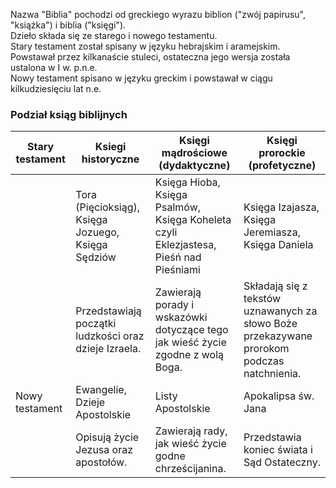 Nazwa "Biblia" pochodzi od greckiego wyrazu biblion ("zwój papirusu", "książka") i biblia ("księgi").  
Dzieło składa się ze starego i nowego testamentu.  
Stary testament został spisany w języku hebrajskim i aramejskim. Powstawał przez kilkanaście stuleci, ostateczna jego wersja została ustalona w I w. p.n.e.  
Nowy testament spisano w języku greckim i powstawał w ciągu kilkudziesięciu lat n.e.  
### Podział ksiąg biblijnych
| Stary testament | Ksiegi historyczne | Księgi mądrościowe (dydaktyczne) | Księgi prorockie (profetyczne) |
| --- | --- | --- | --- |
|  | Tora (Pięcioksiąg), Księga Jozuego, Księga Sędziów | Księga Hioba, Księga Psalmów, Księga Koheleta czyli Eklezjastesa, Pieśń nad Pieśniami | Księga Izajasza, Księga Jeremiasza, Księga Daniela |
|  | Przedstawiają początki ludzkości oraz dzieje Izraela. | Zawierają porady i wskazówki dotyczące tego jak wieść życie zgodne z wolą Boga. | Składają się z tekstów uznawanych za słowo Boże przekazywane prorokom podczas natchnienia. |
| Nowy testament | Ewangelie, Dzieje Apostolskie | Listy Apostolskie | Apokalipsa św. Jana |
|  | Opisują życie Jezusa oraz apostołów. | Zawierają rady, jak wieść życie godne chrześcijanina. | Przedstawia koniec świata i Sąd Ostateczny. |
